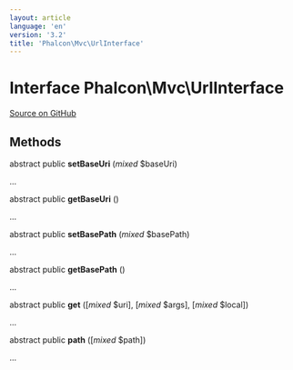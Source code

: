 ```yaml
---
layout: article
language: 'en'
version: '3.2'
title: 'Phalcon\Mvc\UrlInterface'
---
```

# Interface **Phalcon\Mvc\UrlInterface**

<a href="https://github.com/phalcon/cphalcon/tree/v3.2.0/phalcon/mvc/urlinterface.zep" class="btn btn-default btn-sm">Source on GitHub</a>

## Methods
abstract public  **setBaseUri** (*mixed* $baseUri)

...


abstract public  **getBaseUri** ()

...


abstract public  **setBasePath** (*mixed* $basePath)

...


abstract public  **getBasePath** ()

...


abstract public  **get** ([*mixed* $uri], [*mixed* $args], [*mixed* $local])

...


abstract public  **path** ([*mixed* $path])

...



